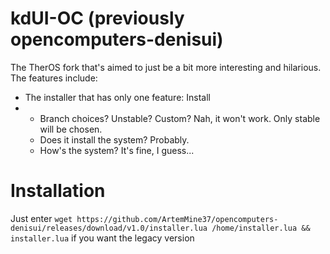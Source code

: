 # kdUI-OC (previously opencomputers-denisui)
The TherOS fork that's aimed to just be a bit more interesting and hilarious.
The features include:
- The installer that has only one feature: Install
- - Branch choices? Unstable? Custom? Nah, it won't work. Only stable will be chosen.
  - Does it install the system? Probably.
  - How's the system? It's fine, I guess...

# Installation
Just enter `wget https://github.com/ArtemMine37/opencomputers-denisui/releases/download/v1.0/installer.lua /home/installer.lua && installer.lua` if you want the legacy version
